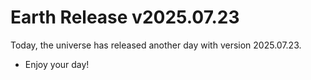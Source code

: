 # Earth Release v2025.07.23
Today, the universe has released another day with version 2025.07.23.
- Enjoy your day!
